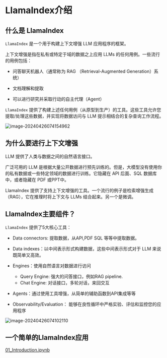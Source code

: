 # LlamaIndex介绍

## 什么是 LlamaIndex

`LlamaIndex` 是一个用于构建上下文增强 LLM 应用程序的框架。

上下文增强是指在私有或特定于域的数据之上应用 LLMs 的任何用例。一些流行的用例包括：

-   问答聊天机器人（通常称为 RAG （Retrieval-Augmented Generation）系统）

-   文档理解和提取
-   可以进行研究并采取行动的自主代理（Agent）

`LlamaIndex` 提供了构建上述任何用例（从原型到生产）的工具。这些工具允许您提取/处理这些数据，并实现将数据访问与 LLM 提示相结合的复杂查询工作流程。

![image-20240426074154962](https://danerlt-1258802437.cos.ap-chongqing.myqcloud.com/images/image-20240426074154962.png)

## 为什么要进行上下文增强

LLM 提供了人类与数据之间的自然语言接口。

广泛可用的 LLM 是根据大量公开数据进行预先训练的。但是，大模型没有使用你的私有数据或一些特定领域的数据进行训练。它隐藏在 API 后面、SQL 数据库中，或者隐藏在 PDF 或PPT中。

LlamaIndex 提供了支持上下文增强的工具。一个流行的例子是检索增强生成（RAG），它在推理时将上下文与 LLMs 结合起来。另一个是微调。



## LlamaIndex主要组件？

`LlamaIndex` 提供了5大核心工具：
- Data connectors: 提取数据，从API,PDF SQL 等等中提取数据。

- Data indexes：以中间表示形式构建数据，这些中间表示形式对于 LLM 来说既简单又高效。

- Engines：使用自然语言对数据进行访问

    - Query Engine: 强大的问答接口，例如RAG pipeline.
    - Chat Engine: 对话接口，多轮对话，来回交互

- Agents：通过使用工具增强，从简单的辅助函数到API集成等等

- Observability/Evaluation： 能够在良性循环中严格实验、评估和监控您的应用程序

    

![image-20240426074102110](https://danerlt-1258802437.cos.ap-chongqing.myqcloud.com/images/image-20240426074102110.png)





## 一个简单的LlamaIndex应用

[01_Introduction.ipynb](./01_Introduction.ipynb)